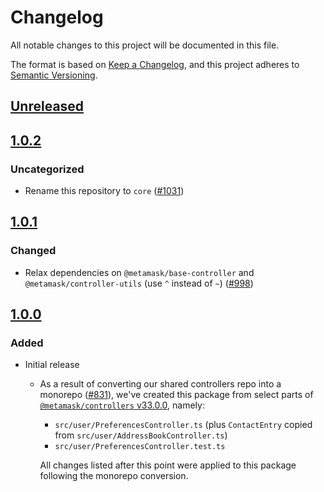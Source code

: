 # Changelog
All notable changes to this project will be documented in this file.

The format is based on [Keep a Changelog](https://keepachangelog.com/en/1.0.0/),
and this project adheres to [Semantic Versioning](https://semver.org/spec/v2.0.0.html).

## [Unreleased]

## [1.0.2]
### Uncategorized
- Rename this repository to `core` ([#1031](https://github.com/MetaMask/controllers/pull/1031))

## [1.0.1]
### Changed
- Relax dependencies on `@metamask/base-controller` and `@metamask/controller-utils` (use `^` instead of `~`) ([#998](https://github.com/MetaMask/core/pull/998))

## [1.0.0]
### Added
- Initial release
  - As a result of converting our shared controllers repo into a monorepo ([#831](https://github.com/MetaMask/core/pull/831)), we've created this package from select parts of [`@metamask/controllers` v33.0.0](https://github.com/MetaMask/core/tree/v33.0.0), namely:
    - `src/user/PreferencesController.ts` (plus `ContactEntry` copied from `src/user/AddressBookController.ts`)
    - `src/user/PreferencesController.test.ts`

    All changes listed after this point were applied to this package following the monorepo conversion.

[Unreleased]: https://github.com/MetaMask/controllers/compare/@metamask/preferences-controller@1.0.2...HEAD
[1.0.2]: https://github.com/MetaMask/controllers/compare/@metamask/preferences-controller@1.0.1...@metamask/preferences-controller@1.0.2
[1.0.1]: https://github.com/MetaMask/controllers/compare/@metamask/preferences-controller@1.0.0...@metamask/preferences-controller@1.0.1
[1.0.0]: https://github.com/MetaMask/controllers/releases/tag/@metamask/preferences-controller@1.0.0

